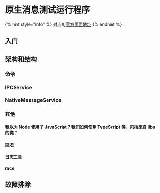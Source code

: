 # 原生消息测试运行程序

{% hint style="info" %}
对应的[官方页面地址](https://contributing.bitwarden.com/clients/desktop/native-messaging-test-runner/)
{% endhint %}

## 入门 <a href="#getting-started" id="getting-started"></a>

## 架构和结构 <a href="#architecture-and-structure" id="architecture-and-structure"></a>

### 命令 <a href="#commands" id="commands"></a>

### IPCService

### NativeMessageService

### 其他 <a href="#other" id="other"></a>

#### 我以为 Node 使用了 JavaScript？我们如何使用 TypeScript 类，包括来自 libs 的类？ <a href="#i-thought-node-used-javascript-how-are-we-using-typescript-classes-including-the-ones-from-libs" id="i-thought-node-used-javascript-how-are-we-using-typescript-classes-including-the-ones-from-libs"></a>

#### 延迟 <a href="#deferred" id="deferred"></a>

#### 日志工具 <a href="#logutils" id="logutils"></a>

#### race

## 故障排除 <a href="#troubleshooting" id="troubleshooting"></a>
